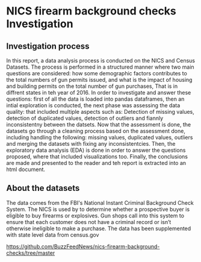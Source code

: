 # NICS firearm background checks Investigation

## Investigation process
In this report, a data analysis process is conducted on the NICS and Census Datasets. The process is performed in a structured manner where two main questions are considered: how some demographic factors contributes to the total numbers of gun permits issued, and what is the impact of housing and building permits on the total number of gun purchases, That is in diffrent states in teh year of 2016. In order to investigate and answer these questions: first of all the data is loaded into pandas dataframes, then an intial exploration is conducted, the next phase was assessing the data quality: that included multiple aspects such as: Detection of missing values, detection of duplicated values, detection of outliers and fiannly inconsistentny between the datsets. Now that the assessment is done, the datasets go through a cleaning process based on the assessment done, including handling the following: missing values, duplicated values, outliers and merging the datasets with fixing any inconsistentcies. Then, the exploratory data analysis (EDA) is done in order to answer the questions proposed, where that included visualizations too. Finally, the conclusions are made and presented to the reader and teh report is extracted into an html document.

## About the datasets
The data comes from the FBI's National Instant Criminal Background Check System. The NICS is used by to determine whether a prospective buyer is eligible to buy firearms or explosives.
Gun shops call into this system to ensure that each customer does not have a criminal record or isn’t otherwise ineligible to make a purchase.
The data has been supplemented with state level data from census.gov

https://github.com/BuzzFeedNews/nics-firearm-background-checks/tree/master 

